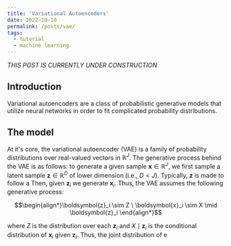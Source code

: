 ```yaml
---
title: 'Variational Autoencoders'
date: 2022-10-10
permalink: /posts/vae/
tags:
  - tutorial
  - machine learning
---
```


_THIS POST IS CURRENTLY UNDER CONSTRUCTION_

Introduction
------------

Variational autoencoders are a class of probabilistic generative models that utilize neural networks in order to fit complicated probability distributions. 

The model
---------

At it's core, the variational autoencoder (VAE) is a family of probability distributions over real-valued vectors in $\mathbb{R}^J$. The generative process behind the VAE is as follows: to generate a given sample $\boldsymbol{x} \in \mathbb{R}^J$, we first sample a latent sample  $\boldsymbol{z} \in \mathbb{R}^{D}$ of lower dimension (i.e.,  $D < J$). Typically, $\boldsymbol{z}$ is made to follow a  Then, given $\boldsymbol{z}_i$ we generate $\boldsymbol{x}_i$. Thus, the VAE assumes the following generative process:

$$\begin{align*}\boldsymbol{z}_i \sim Z \ \boldsymbol{x}_i \sim X \mid \boldsymbol{z}_i \end{align*}$$

where $Z$ is the distribution over each $\boldsymbol{z}_i$ and $X \mid \boldsymbol{z}_i$ is the conditional distribution of $\boldsymbol{x}_i$ given $\boldsymbol{z}_i$. Thus, the joint distribution of e
